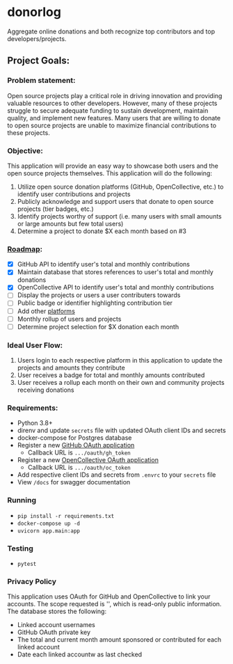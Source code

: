 # donorlog

Aggregate online donations and both recognize top contributors and top developers/projects.

## Project Goals:

### Problem statement:

Open source projects play a critical role in driving innovation and providing valuable resources to other developers.
However, many of these projects struggle to secure adequate funding to sustain development, maintain quality, and
implement new features. Many users that are willing to donate to open source projects are unable to maximize financial
contributions to these projects.

### Objective:

This application will provide an easy way to showcase both users and the open source projects themselves. This
application will do the following:

1) Utilize open source donation platforms (GitHub, OpenCollective, etc.) to identify user contributions and projects
2) Publicly acknowledge and support users that donate to open source projects (tier badges, etc.)
3) Identify projects worthy of support (i.e. many users with small amounts or large amounts but few total users)
4) Determine a project to donate $X each month based on #3

### [Roadmap](https://github.com/users/gorhack/projects/1):

- [x] GitHub API to identify user's total and monthly contributions
- [x] Maintain database that stores references to user's total and monthly donations
- [x] OpenCollective API to identify user's total and monthly contributions
- [ ] Display the projects or users a user contributers towards
- [ ] Public badge or identifier highlighting contribution tier
- [ ] Add other [platforms](https://github.com/users/gorhack/projects/1?pane=issue&itemId=96151878)
- [ ] Monthly rollup of users and projects
- [ ] Determine project selection for $X donation each month

### Ideal User Flow:

1) Users login to each respective platform in this application to update the projects and amounts they contribute
2) User receives a badge for total and monthly amounts contributed
3) User receives a rollup each month on their own and community projects receiving donations

### Requirements:

- Python 3.8+
- direnv and update `secrets` file with updated OAuth client IDs and secrets
- docker-compose for Postgres database
- Register a new [GitHub OAuth application](https://github.com/settings/applications/new)
  - Callback URL is `.../oauth/gh_token`
- Register a new [OpenCollective OAuth application](https://docs.opencollective.com/help/developers/oauth)
  - Callback URL is `.../oauth/oc_token`
- Add respective client IDs and secrets from `.envrc` to your `secrets` file
- View `/docs` for swagger documentation

### Running

- `pip install -r requirements.txt`
- `docker-compose up -d`
- `uvicorn app.main:app`

### Testing

- `pytest`

### Privacy Policy

This application uses OAuth for GitHub and OpenCollective to link your accounts. The scope requested is '', which is read-only public information. 
The database stores the following:
- Linked account usernames
- GitHub OAuth private key
- The total and current month amount sponsored or contributed for each linked account
- Date each linked accountw as last checked 
